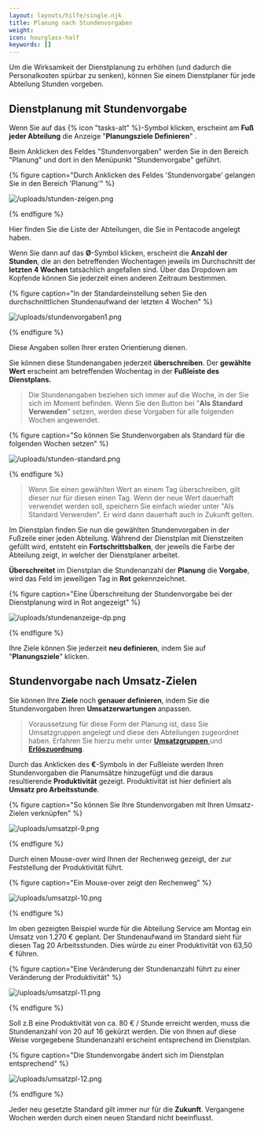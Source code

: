 ```yaml
---
layout: layouts/hilfe/single.njk
title: Planung nach Stundenvorgaben
weight:
icon: hourglass-half
keywords: []
---
```


Um die Wirksamkeit der Dienstplanung zu erhöhen (und dadurch die Personalkosten spürbar zu senken), können Sie einem Dienstplaner für jede Abteilung Stunden vorgeben.

## Dienstplanung mit Stundenvorgabe

Wenn Sie auf das {% icon "tasks-alt" %}-Symbol klicken, erscheint am **Fuß jeder Abteilung** die Anzeige "**Planungsziele Definieren**" .

Beim Anklicken des Feldes "Stundenvorgaben" werden Sie in den Bereich "Planung" und dort in den Menüpunkt "Stundenvorgabe" geführt.

{% figure caption="Durch Anklicken des Feldes 'Stundenvorgabe' gelangen Sie in den Bereich 'Planung'" %}

![/uploads/stunden-zeigen.png](/uploads/stunden-zeigen.png)

{% endfigure %}

Hier finden Sie die Liste der Abteilungen, die Sie in Pentacode angelegt haben.

Wenn Sie dann auf das **Ø**-Symbol klicken, erscheint die **Anzahl der Stunden**, die an den betreffenden Wochentagen jeweils im Durchschnitt der **letzten 4 Wochen** tatsächlich angefallen sind. Über das Dropdown am Kopfende können Sie jederzeit einen anderen Zeitraum bestimmen.

{% figure caption="In der Standardeinstellung sehen Sie den durchschnittlichen Stundenaufwand der letzten 4 Wochen" %}

![/uploads/stundenvorgaben1.png](/uploads/stundenvorgaben1.png)

{% endfigure %}

Diese Angaben sollen Ihrer ersten Orientierung dienen.

Sie können diese Stundenangaben jederzeit **überschreiben**. Der **gewählte Wert** erscheint am betreffenden Wochentag in der **Fußleiste des Dienstplans.**

> Die Stundenangaben beziehen sich immer auf die Woche, in der Sie sich im Moment befinden. Wenn Sie den Button bei "**Als Standard Verwenden**" setzen, werden diese Vorgaben für alle folgenden Wochen angewendet.

{% figure caption="So können Sie Stundenvorgaben als Standard für die folgenden Wochen setzen" %}

![/uploads/stunden-standard.png](/uploads/stunden-standard.png)

{% endfigure %}

> Wenn Sie einen gewählten Wert an einem Tag überschreiben, gilt dieser nur für diesen einen Tag. Wenn der neue Wert dauerhaft verwendet werden soll, speichern Sie einfach wieder unter "Als Standard Verwenden". Er wird dann dauerhaft auch in Zukunft gelten.

Im Dienstplan finden Sie nun die gewählten Stundenvorgaben in der Fußzeile einer jeden Abteilung. Während der Dienstplan mit Dienstzeiten gefüllt wird, entsteht ein **Fortschrittsbalken**, der jeweils die Farbe der Abteilung zeigt, in welcher der Dienstplaner arbeitet.

**Überschreitet** im Dienstplan die Stundenanzahl der **Planung** die **Vorgabe**, wird das Feld im jeweiligen Tag in **Rot** gekennzeichnet.

{% figure caption="Eine Überschreitung der Stundenvorgabe bei der Dienstplanung wird in Rot angezeigt" %}

![/uploads/stundenanzeige-dp.png](/uploads/stundenanzeige-dp.png)

{% endfigure %}

Ihre Ziele können Sie jederzeit **neu definieren**, indem Sie auf "**Planungsziele**" klicken.

## Stundenvorgabe nach Umsatz-Zielen

Sie können Ihre **Ziele** noch **genauer definieren**, indem Sie die Stundenvorgaben Ihren **Umsatzerwartungen** anpassen.

> Voraussetzung für diese Form der Planung ist, dass Sie Umsatzgruppen angelegt und diese den Abteilungen zugeordnet haben. Erfahren Sie hierzu mehr unter [**Umsatzgruppen** ](/hilfe/handbuch/umsaetze/umsatzgruppen//hilfe/handbuch/umsaetze/umsatzgruppen/)und [**Erlöszuordnung**](/hilfe/handbuch/umsaetze/erloeszuordnung/).

Durch das Anklicken des **€**-Symbols in der Fußleiste werden Ihren Stundenvorgaben die Planumsätze hinzugefügt und die daraus resultierende **Produktivität** gezeigt. Produktivität ist hier definiert als **Umsatz pro Arbeitsstunde**.

{% figure caption="So können Sie Ihre Stundenvorgaben mit Ihren Umsatz-Zielen verknüpfen" %}

![/uploads/umsatzpl-9.png](/uploads/umsatzpl-9.png)

{% endfigure %}

Durch einen Mouse-over wird Ihnen der Rechenweg gezeigt, der zur Feststellung der Produktivität führt.

{% figure caption="Ein Mouse-over zeigt den Rechenweg" %}

![/uploads/umsatzpl-10.png](/uploads/umsatzpl-10.png)

{% endfigure %}

Im oben gezeigten Beispiel wurde für die Abteilung Service am Montag ein Umsatz von 1.270 € geplant. Der Stundenaufwand im Standard sieht für diesen Tag 20 Arbeitsstunden. Dies würde zu einer Produktivität von 63,50 € führen.

{% figure caption="Eine Veränderung der Stundenanzahl führt zu einer Veränderung der Produktivität" %}

![/uploads/umsatzpl-11.png](/uploads/umsatzpl-11.png)

{% endfigure %}

Soll z.B eine Produktivität von ca. 80 € / Stunde erreicht werden, muss die Stundenanzahl von 20 auf 16 gekürzt werden. Die von Ihnen auf diese Weise vorgegebene Stundenanzahl erscheint entsprechend im Dienstplan.

{% figure caption="Die Stundenvorgabe ändert sich im Dienstplan entsprechend" %}

![/uploads/umsatzpl-12.png](/uploads/umsatzpl-12.png)

{% endfigure %}

Jeder neu gesetzte Standard gilt immer nur für die **Zukunft**. Vergangene Wochen werden durch einen neuen Standard nicht beeinflusst.
